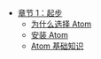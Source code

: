 - [章节 1：起步](chapter1/getting-started)
  - [为什么选择 Atom](chapter1/why-atom)
  - [安装 Atom](chapter1/installing-atom)
  - [Atom 基础知识](chapter1/atom-basics)
